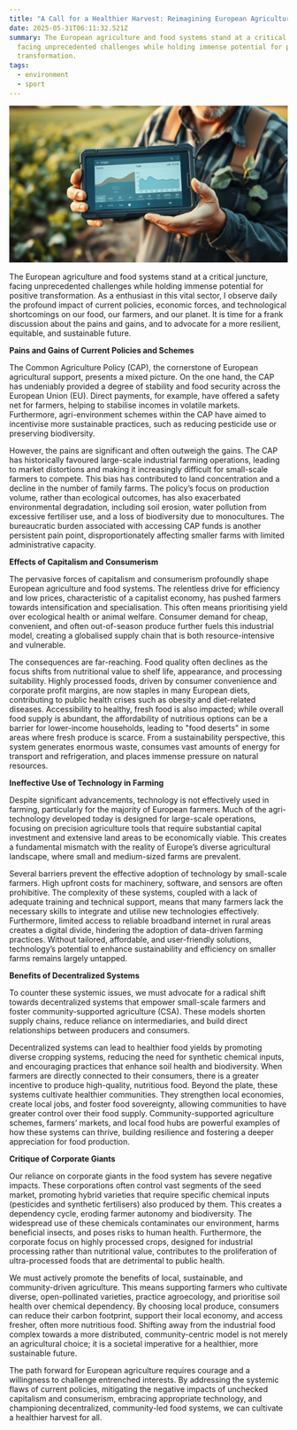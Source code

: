 ```yaml
---
title: "A Call for a Healthier Harvest: Reimagining European Agriculture"
date: 2025-05-31T06:11:32.521Z
summary: The European agriculture and food systems stand at a critical juncture,
  facing unprecedented challenges while holding immense potential for positive
  transformation.
tags:
  - environment
  - sport
---
```

![](/src/assets/img/small-farmer-using-technology.png)

The European agriculture and food systems stand at a critical juncture, facing unprecedented challenges while holding immense potential for positive transformation. As a enthusiast in this vital sector, I observe daily the profound impact of current policies, economic forces, and technological shortcomings on our food, our farmers, and our planet. It is time for a frank discussion about the pains and gains, and to advocate for a more resilient, equitable, and sustainable future.

**Pains and Gains of Current Policies and Schemes**

The Common Agriculture Policy (CAP), the cornerstone of European agricultural support, presents a mixed picture. On the one hand, the CAP has undeniably provided a degree of stability and food security across the European Union (EU). Direct payments, for example, have offered a safety net for farmers, helping to stabilise incomes in volatile markets. Furthermore, agri-environment schemes within the CAP have aimed to incentivise more sustainable practices, such as reducing pesticide use or preserving biodiversity.

However, the pains are significant and often outweigh the gains. The CAP has historically favoured large-scale industrial farming operations, leading to market distortions and making it increasingly difficult for small-scale farmers to compete. This bias has contributed to land concentration and a decline in the number of family farms. The policy’s focus on production volume, rather than ecological outcomes, has also exacerbated environmental degradation, including soil erosion, water pollution from excessive fertiliser use, and a loss of biodiversity due to monocultures. The bureaucratic burden associated with accessing CAP funds is another persistent pain point, disproportionately affecting smaller farms with limited administrative capacity.

**Effects of Capitalism and Consumerism**

The pervasive forces of capitalism and consumerism profoundly shape European agriculture and food systems. The relentless drive for efficiency and low prices, characteristic of a capitalist economy, has pushed farmers towards intensification and specialisation. This often means prioritising yield over ecological health or animal welfare. Consumer demand for cheap, convenient, and often out-of-season produce further fuels this industrial model, creating a globalised supply chain that is both resource-intensive and vulnerable.

The consequences are far-reaching. Food quality often declines as the focus shifts from nutritional value to shelf life, appearance, and processing suitability. Highly processed foods, driven by consumer convenience and corporate profit margins, are now staples in many European diets, contributing to public health crises such as obesity and diet-related diseases. Accessibility to healthy, fresh food is also impacted; while overall food supply is abundant, the affordability of nutritious options can be a barrier for lower-income households, leading to "food deserts" in some areas where fresh produce is scarce. From a sustainability perspective, this system generates enormous waste, consumes vast amounts of energy for transport and refrigeration, and places immense pressure on natural resources.

**Ineffective Use of Technology in Farming**

Despite significant advancements, technology is not effectively used in farming, particularly for the majority of European farmers. Much of the agri-technology developed today is designed for large-scale operations, focusing on precision agriculture tools that require substantial capital investment and extensive land areas to be economically viable. This creates a fundamental mismatch with the reality of Europe’s diverse agricultural landscape, where small and medium-sized farms are prevalent.

Several barriers prevent the effective adoption of technology by small-scale farmers. High upfront costs for machinery, software, and sensors are often prohibitive. The complexity of these systems, coupled with a lack of adequate training and technical support, means that many farmers lack the necessary skills to integrate and utilise new technologies effectively. Furthermore, limited access to reliable broadband internet in rural areas creates a digital divide, hindering the adoption of data-driven farming practices. Without tailored, affordable, and user-friendly solutions, technology’s potential to enhance sustainability and efficiency on smaller farms remains largely untapped.

**Benefits of Decentralized Systems**

To counter these systemic issues, we must advocate for a radical shift towards decentralized systems that empower small-scale farmers and foster community-supported agriculture (CSA). These models shorten supply chains, reduce reliance on intermediaries, and build direct relationships between producers and consumers.

Decentralized systems can lead to healthier food yields by promoting diverse cropping systems, reducing the need for synthetic chemical inputs, and encouraging practices that enhance soil health and biodiversity. When farmers are directly connected to their consumers, there is a greater incentive to produce high-quality, nutritious food. Beyond the plate, these systems cultivate healthier communities. They strengthen local economies, create local jobs, and foster food sovereignty, allowing communities to have greater control over their food supply. Community-supported agriculture schemes, farmers’ markets, and local food hubs are powerful examples of how these systems can thrive, building resilience and fostering a deeper appreciation for food production.

**Critique of Corporate Giants**

Our reliance on corporate giants in the food system has severe negative impacts. These corporations often control vast segments of the seed market, promoting hybrid varieties that require specific chemical inputs (pesticides and synthetic fertilisers) also produced by them. This creates a dependency cycle, eroding farmer autonomy and biodiversity. The widespread use of these chemicals contaminates our environment, harms beneficial insects, and poses risks to human health. Furthermore, the corporate focus on highly processed crops, designed for industrial processing rather than nutritional value, contributes to the proliferation of ultra-processed foods that are detrimental to public health.

We must actively promote the benefits of local, sustainable, and community-driven agriculture. This means supporting farmers who cultivate diverse, open-pollinated varieties, practice agroecology, and prioritise soil health over chemical dependency. By choosing local produce, consumers can reduce their carbon footprint, support their local economy, and access fresher, often more nutritious food. Shifting away from the industrial food complex towards a more distributed, community-centric model is not merely an agricultural choice; it is a societal imperative for a healthier, more sustainable future.

The path forward for European agriculture requires courage and a willingness to challenge entrenched interests. By addressing the systemic flaws of current policies, mitigating the negative impacts of unchecked capitalism and consumerism, embracing appropriate technology, and championing decentralized, community-led food systems, we can cultivate a healthier harvest for all.